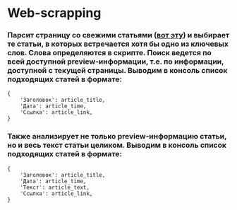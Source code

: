 # Web-scrapping
### Парсит страницу со свежими статьями ([вот эту](https://habr.com/ru/all/)) и выбирает те статьи, в которых встречается хотя бы одно из ключевых слов. Слова определяются в скрипте. Поиск ведется по всей доступной preview-информации, т.е. по информации, доступной с текущей страницы. Выводим в консоль список подходящих статей в формате: 
    {
        'Заголовок': article_title,
        'Дата': article_time,
        'Ссылка': article_link,
    }
### Также анализирует не только preview-информацию статьи, но и весь текст статьи целиком. Выводим в консоль список подходящих статей в формате:

    {
        'Заголовок': article_title,
        'Дата': article_time,
        'Текст': article_text,
        'Ссылка': article_link,
    }
